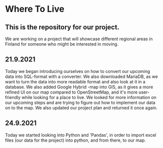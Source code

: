 # Where To Live
## This is the repository for our project.
We are working on a project that will showcase different regional areas in Finland for someone who might be interested in moving. 

## 21.9.2021
Today we began introducing ourselves on how to convert our upcoming data into SQL-format with a converter. We also downloaded MariaDB, as we want to turn the data into more readable format and also look at it in a database.
We also added Google Hybrid -map into GIS, as it gives a more refined UI on our map compared to OpenStreetMap, and it's more user-friendly while looking for a place to live. We looked for more information on our upcoming steps and are trying to figure out how to implement our data on to the map.
We also updated our project plan and returned it once again.

## 24.9.2021
Today we started looking into Python and 'Pandas', in order to import excel files (our data for the project) into python, and from there, to our map.
